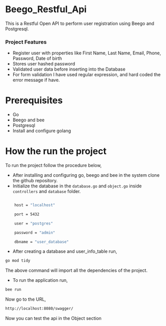 # Beego_Restful_Api
This is a Restful Open API to perform user registration using Beego and Postgresql.

### Project Features
* Register user with properties like First Name, Last Name, Email, Phone, Password, Date of birth
* Stores user hashed password
* Validated user data before inserting into the Database
* For form validation I have used regular expression, and hard coded the error message if have.
# Prerequisites
* Go
* Beego and bee
* Postgresql
* Install and configure golang

# How the run the project
To run the project follow the procedure below,
* After installing and configuring go, beego and bee in the system clone the github repository.
* Initialize the database in the `database.go` and `object.go` inside `controllers` and `database` folder.
``` bash

    host = "localhost"

	port = 5432

	user = "postgres"

	password = "admin"

	dbname = "user_database"
```
* After creating a database and user_info_table run,
``` bash
go mod tidy
```
The above command will import all the dependencies of the project.
* To run the application run,
 ``` bash
 bee run
```
Now go to the URL,
``` bash
http://localhost:8080/swagger/
```
Now you can test the api in the Object section
